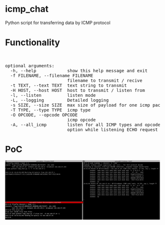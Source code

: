 # icmp_chat
Python script for transferring data by ICMP protocol

# Functionality
<pre> 

optional arguments:
  -h, --help            show this help message and exit
  -f FILENAME, --filename FILENAME
                        filename to transmit / recive
  -t TEXT, --text TEXT  text string to transmit
  -H HOST, --host HOST  host to transmit / listen from
  -l, --listen          listen mode
  -L, --logging         Detailed logging
  -s SIZE, --size SIZE  max size of payload for one icmp packet
  -T TYPE, --type TYPE  icmp type
  -O OPCODE, --opcode OPCODE
                        icmp opcode
  -A, --all_icmp        listen for all ICMP types and opcodes. Do not use this
                        option while listening ECHO request
</pre>

# PoC
![alt text](https://github.com/abletsoff/icmp_chat/blob/main/PoC_2.png?raw=true)
